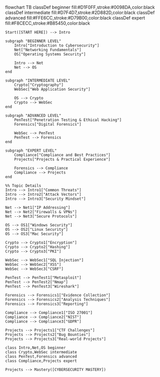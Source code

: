 flowchart TB
    classDef beginner fill:#D1F0FF,stroke:#0098DA,color:black
    classDef intermediate fill:#D7F4D7,stroke:#2D882D,color:black
    classDef advanced fill:#FFE6CC,stroke:#D79B00,color:black
    classDef expert fill:#F8CECC,stroke:#B85450,color:black
    
    Start([START HERE]) --> Intro
    
    subgraph "BEGINNER LEVEL"
        Intro["Introduction to Cybersecurity"]
        Net["Networking Fundamentals"]
        OS["Operating Systems Security"]
        
        Intro --> Net
        Net --> OS
    end
    
    subgraph "INTERMEDIATE LEVEL"
        Crypto["Cryptography"]
        WebSec["Web Application Security"]
        
        OS --> Crypto
        Crypto --> WebSec
    end
    
    subgraph "ADVANCED LEVEL"
        PenTest["Penetration Testing & Ethical Hacking"]
        Forensics["Digital Forensics"]
        
        WebSec --> PenTest
        PenTest --> Forensics
    end
    
    subgraph "EXPERT LEVEL"
        Compliance["Compliance and Best Practices"]
        Projects["Projects & Practical Experience"]
        
        Forensics --> Compliance
        Compliance --> Projects
    end
    
    %% Topic Details
    Intro --> Intro1["Common Threats"]
    Intro --> Intro2["Attack Vectors"]
    Intro --> Intro3["Security Mindset"]
    
    Net --> Net1["IP Addressing"]
    Net --> Net2["Firewalls & VPNs"]
    Net --> Net3["Secure Protocols"]
    
    OS --> OS1["Windows Security"]
    OS --> OS2["Linux Security"]
    OS --> OS3["Mac Security"]
    
    Crypto --> Crypto1["Encryption"]
    Crypto --> Crypto2["Hashing"]
    Crypto --> Crypto3["PKI"]
    
    WebSec --> WebSec1["SQL Injection"]
    WebSec --> WebSec2["XSS"]
    WebSec --> WebSec3["CSRF"]
    
    PenTest --> PenTest1["Metasploit"]
    PenTest --> PenTest2["Nmap"]
    PenTest --> PenTest3["Wireshark"]
    
    Forensics --> Forensics1["Evidence Collection"]
    Forensics --> Forensics2["Analysis Techniques"]
    Forensics --> Forensics3["Reporting"]
    
    Compliance --> Compliance1["ISO 27001"]
    Compliance --> Compliance2["NIST"]
    Compliance --> Compliance3["GDPR"]
    
    Projects --> Projects1["CTF Challenges"]
    Projects --> Projects2["Bug Bounties"]
    Projects --> Projects3["Real-world Projects"]
    
    class Intro,Net,OS beginner
    class Crypto,WebSec intermediate
    class PenTest,Forensics advanced
    class Compliance,Projects expert
    
    Projects --> Mastery([CYBERSECURITY MASTERY])
